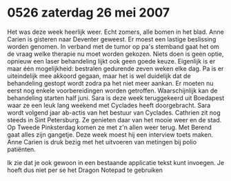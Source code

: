 # 0526 zaterdag 26 mei 2007
Het was deze week heerlijk weer. Echt zomers, alle bomen in het blad. Anne Carien is gisteren naar Deventer geweest. Er moest een lastige beslissing worden genomen. In verband met de tumor op pa's stemband gaat het om de vraag welke therapie nu moet worden gekozen. Niets doen is geen optie, opnieuw een laser behandeling lijkt ook geen goede keuze. Eigenlijk is er maar één mogelijkheid: bestralen gedurende zeven weken elke dag. Pa is er uiteindelijk mee akkoord gegaan, maar het is wel duidelijk dat de behandeling gestopt wordt zodra pa het niet meer aankan. Er moeten nu eerst nog enkele voorbereidingen worden getroffen. Waarschijnlijk kan de behandeling starten half juni. Sara is deze week teruggekeerd uit Boedapest waar ze een leuk lang weekend met Cyclades heeft doorgebracht. Sara wordt volgend jaar ab-actis van het bestuur van Cyclades. Cathrien zit nog steeds in Sint Petersburg. Ze genieten daar van het mooie weer en de stad. Op Tweede Pinksterdag komen ze met z'n allen weer terug. Met Berend gaat alles zijn gangetje. Deze week moest hij een interview toets maken. Anne Carien is druk bezig met het uitvoeren van metingen bij polio patiënten.

Ik zie dat je ook gewoon in een bestaande applicatie tekst kunt invoegen.  Je hoeft dus niet per se het Dragon Notepad te gebruiken
